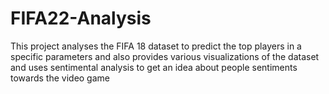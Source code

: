 # FIFA22-Analysis
This project analyses the FIFA 18 dataset to predict the top players in a specific parameters and also provides various visualizations of the dataset and uses sentimental analysis to get an idea about people sentiments towards the video game
